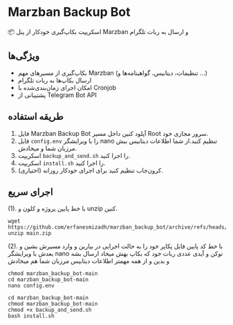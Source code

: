 # Marzban Backup Bot

📦 اسکریپت بکاپ‌گیری خودکار از پنل Marzban و ارسال به ربات تلگرام

## ویژگی‌ها

- بکاپ‌گیری از مسیرهای مهم Marzban (تنظیمات، دیتابیس، گواهینامه‌ها و ...)
- ارسال بکاپ‌ها به ربات تلگرام
- امکان اجرای زمان‌بندی‌شده با Cronjob
- پشتیبانی از Telegram Bot API

## طریقه استفاده
1. فایل Marzban Backup Bot آپلود کنین داخل مسیر Root سرور مجازی خود.
2. فایل `config.env` را با ویرایشگر nano تنظیم کنید.از شما اطلاعات دیتابیس بیش مرزبان شما و میخادش.
3. اسکریپت `backup_and_send.sh` را اجرا کنید.
4. اسکریپت `install.sh` را اجرا کنید.
5. (اختیاری) کرون‌جاب تنظیم کنید برای اجرای خودکار روزانه.

## اجرای سریع

(1). با خط پایین پروژه و کلون و unzip کنین.

```
wget https://github.com/erfanesmizadh/marzban_backup_bot/archive/refs/heads/main.zip
unzip main.zip
```


(2). با خط کد پایین فایل پکاپر خود را به حالت اجرایی در بیارین و وارد مسیرش بشین و بعدش با ویرایشگر nano توکن و آیدی عددی ربات خود که بکاپ بهش میخاد ارسال بشه و بدین و از همه مهمتر اطلاعات دیتابیس مرزبان شما هم میخادش 
```
chmod marzban_backup_bot-main
cd marzban_backup_bot-main
nano config.env
```

```
cd marzban_backup_bot-main
chmod marzban_backup_bot-main
chmod +x backup_and_send.sh
bash install.sh
```

